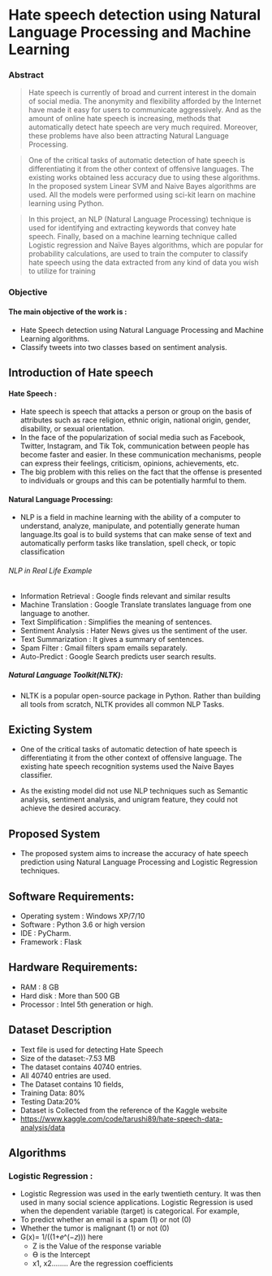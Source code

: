 # Hate speech detection using Natural Language Processing and Machine Learning 
### Abstract

> Hate speech is currently of broad and current interest in the domain of social media.
The anonymity and flexibility afforded by the Internet have made it easy for users to
communicate aggressively. And as the amount of online hate speech is increasing, methods
that automatically detect hate speech are very much required. Moreover, these problems have
also been attracting Natural Language Processing.

> One of the critical tasks of automatic detection of hate speech is differentiating it from
the other context of offensive languages. The existing works obtained less accuracy due to
using these algorithms. In the proposed system Linear SVM and Naive Bayes algorithms are
used. All the models were performed using sci-kit learn on machine learning using Python.

> In this project, an NLP (Natural Language Processing) technique is used for identifying
and extracting keywords that convey hate speech. Finally, based on a machine learning
technique called Logistic regression and Naïve Bayes algorithms, which are popular for
probability calculations, are used to train the computer to classify hate speech using the data
extracted from any kind of data you wish to utilize for training

### Objective
#### The main objective of the work is :
* Hate Speech detection using Natural Language Processing and Machine Learning algorithms.
* Classify tweets into two classes based on sentiment analysis.


## Introduction of Hate speech
#### Hate Speech :
* Hate speech is speech that attacks a person or group on the basis of attributes such as race religion, ethnic origin, national origin, gender, disability, or sexual orientation.
* In the face of the popularization of social media such as Facebook, Twitter, Instagram, and Tik Tok, communication between people has become faster and easier. In these communication mechanisms, people can express their feelings, criticism, opinions, achievements, etc.
* The big problem with this relies on the fact that the offense is presented to individuals or groups and this can be potentially harmful to them.


#### Natural Language Processing:
- NLP is a field in machine learning with the ability of a computer to understand, analyze, manipulate, and potentially generate human language.Its goal is to build systems that can make sense of text and automatically perform tasks like translation, spell check, or topic classification
###### NLP in Real Life		Example
* Information Retrieval :   	Google finds relevant and similar results
* Machine Translation :  	Google Translate translates language from one language to another.
* Text Simplification  : 	Simplifies the meaning of sentences. 
* Sentiment Analysis   : 	Hater News gives us the sentiment of the user.
* Text Summarization	:    It gives a summary of sentences.
* Spam Filter	 :   	Gmail filters spam emails separately.
* Auto-Predict	:  	Google Search predicts user search results.
##### Natural Language Toolkit(NLTK): 
- NLTK is a popular open-source package in Python. Rather than building all tools from scratch, NLTK provides all common NLP Tasks.


## Exicting System
* One of the critical tasks of automatic detection of hate speech is differentiating it from the other context of offensive language. The existing hate speech recognition systems used the Naive Bayes classifier.

* As the existing model did not use NLP techniques such as Semantic analysis, sentiment analysis, and unigram feature, they could not achieve the desired accuracy. 

## Proposed System 
* The proposed system aims to increase the accuracy of hate speech prediction using Natural Language Processing and Logistic Regression techniques.

## Software Requirements:
* Operating system 	   	: Windows XP/7/10
* Software		:  Python 3.6 or high version
* IDE                              	:  PyCharm.
* Framework                            :   Flask  
## Hardware Requirements:
* RAM			:  8 GB
* Hard disk		:  More than 500 GB	
* Processor		:  Intel 5th generation or high.

## Dataset Description
* Text file is used for detecting Hate Speech
* Size of the dataset:-7.53 MB
* The dataset contains 40740 entries.
* All 40740 entries are used.
* The Dataset contains 10 fields,
* Training Data: 80%
* Testing Data:20%
* Dataset is Collected from the reference of the Kaggle website
* https://www.kaggle.com/code/tarushi89/hate-speech-data-analysis/data

## Algorithms
### Logistic Regression :
* Logistic Regression was used in the early twentieth century. It was then used in many social science applications. Logistic Regression is used when the dependent variable (target) is categorical.
For example,
* To predict whether an email is a spam (1) or not (0)
* Whether the tumor is malignant (1) or not (0)
* G(x)=  1/((1+𝑒^(−𝑧)))
  here 
   * Z is the Value of the response variable
   * Ɵ  is the Intercept
   * x1, x2…….. Are the regression coefficients
























